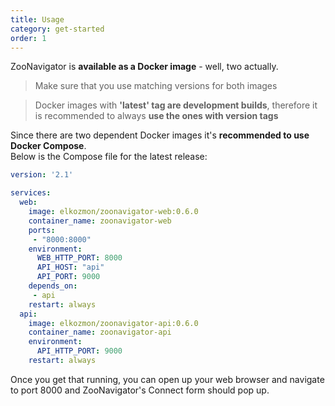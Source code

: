 ```yaml
---
title: Usage
category: get-started
order: 1
---
```


ZooNavigator is **available as a Docker image** - well, two actually.

> Make sure that you use matching versions for both images

> Docker images with **'latest' tag are development builds**, therefore it is recommended to always **use the ones with version tags**

Since there are two dependent Docker images it's **recommended to use Docker Compose**.  
Below is the Compose file for the latest release:

```yaml
version: '2.1'

services:
  web:
    image: elkozmon/zoonavigator-web:0.6.0
    container_name: zoonavigator-web
    ports:
     - "8000:8000"
    environment:
      WEB_HTTP_PORT: 8000
      API_HOST: "api"
      API_PORT: 9000
    depends_on:
     - api
    restart: always
  api:
    image: elkozmon/zoonavigator-api:0.6.0
    container_name: zoonavigator-api
    environment:
      API_HTTP_PORT: 9000
    restart: always

```

Once you get that running, you can open up your web browser and navigate to port 8000 and ZooNavigator's Connect form should pop up.
